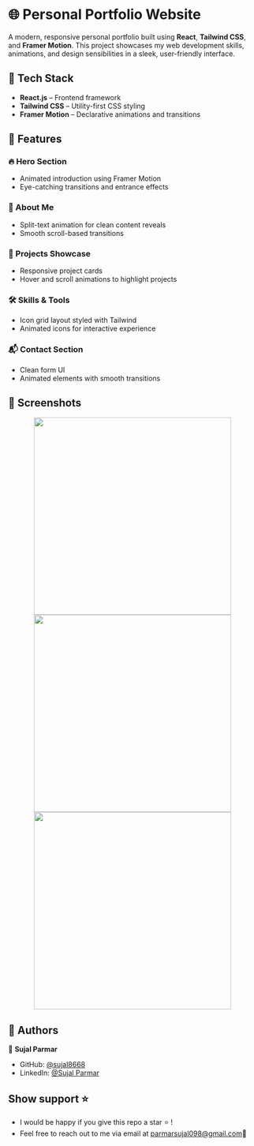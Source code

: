 # 🌐 Personal Portfolio Website

A modern, responsive personal portfolio built using **React**, **Tailwind CSS**, and **Framer Motion**. This project showcases my web development skills, animations, and design sensibilities in a sleek, user-friendly interface.

## 🚀 Tech Stack

- **React.js** – Frontend framework
- **Tailwind CSS** – Utility-first CSS styling
- **Framer Motion** – Declarative animations and transitions

## 📂 Features

### 🔥 Hero Section
- Animated introduction using Framer Motion
- Eye-catching transitions and entrance effects

### 👤 About Me
- Split-text animation for clean content reveals
- Smooth scroll-based transitions

### 💼 Projects Showcase
- Responsive project cards
- Hover and scroll animations to highlight projects

### 🛠️ Skills & Tools
- Icon grid layout styled with Tailwind
- Animated icons for interactive experience

### 📬 Contact Section
- Clean form UI
- Animated elements with smooth transitions

## 📸 Screenshots
<p align="center">
<img src="./Screenshot (237).png" width="400">
<img src="./img/Screenshot (197).png" width="400">
<img src="./img/Screenshot (198).png" width="400">
</p>

## 👥 Authors 

👤 **Sujal Parmar**

- GitHub: [@sujal8668](https://github.com/sujal8668)
- LinkedIn: [@Sujal Parmar](https://www.linkedin.com/in/sujal-parmar-5246882b8/)


##  Show support ⭐️
- I would be happy if you give this repo a star ⭐️ !
- Feel free to reach out to me via email at [parmarsujal098@gmail.com](mailto:parmarsujal098@gmail.com)💌

